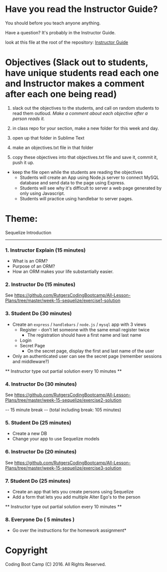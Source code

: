 # Have you read the Instructor Guide?

You should before you teach anyone anything.

Have a question? It's probably in the Instructor Guide.

look at this file at the root of the repository:
[Instructor Guide](https://github.com/RutgersCodingBootcamp/All-Lesson-Plans/blob/master/instructor_guide)

# Objectives (Slack out to students, have unique students read each one and Instructor makes a comment after each one being read)

1. slack out the objectives to the students, and call on random students to read them outloud. *Make a comment about each objective after a person reads it.*

1. in class repo for your section, make a new folder for this week and day.

1. open up that folder in Sublime Text

1. make an objectives.txt file in that folder

1. copy these objectives into that objectives.txt file and save it, commit it, push it up.

* keep the file open while the students are reading the objectives
  * Students will create an App using Node.js server to connect MySQL database and send data to the page using Express.
  * Students will see why it's difficult to server a web page generated by only using Javascript.
  * Students will practice using handlebar to server pages.

# Theme:
Sequelize Introduction

--------- --------- ---------

### 1. Instructor Explain (15 minutes)
* What is an ORM?
* Purpose of an ORM?
* How an ORM makes your life substantially easier.

### 2. Instructor Do (15 minutes)
See https://github.com/RutgersCodingBootcamp/All-Lesson-Plans/tree/master/week-15-sequelize/exercise1-solution

### 3. Student Do (30 minutes)
* Create an `express` / `handlebars` / `node.js` / `mysql` app with 3 views
  * Register - don't let someone with the same email register twice
    * The registration should have a first name and last name
  * Login
  * Secret Page
    * On the secret page, display the first and last name of the user
* Only an authenticated user can see the secret page (remember sessions and
  middleware?)

** Instructor type out partial solution every 10 minutes **

### 4. Instructor Do (30 minutes)
See https://github.com/RutgersCodingBootcamp/All-Lesson-Plans/tree/master/week-15-sequelize/exercise2-solution

-- 15 minute break -- (total including break: 105 minutes)

### 5. Student Do (25 minutes)
* Create a new DB
* Change your app to use Sequelize models

### 6. Instructor Do (20 minutes)
See https://github.com/RutgersCodingBootcamp/All-Lesson-Plans/tree/master/week-15-sequelize/exercise3-solution

### 7. Student Do (25 minutes)
* Create an app that lets you create persons using Sequelize
* Add a form that lets you add multiple Alter Ego's to the person

** Instructor type out partial solution every 10 minutes **

### 8. Everyone Do ( 5 minutes )
* Go over the instructions for the homework assignment*

# Copyright
Coding Boot Camp (C) 2016. All Rights Reserved.
